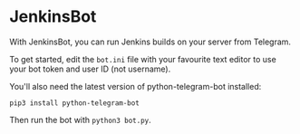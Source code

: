 # JenkinsBot

With JenkinsBot, you can run Jenkins builds on your server from Telegram.

To get started, edit the `bot.ini` file with your favourite text editor to use your bot token and user ID (not username).

You'll also need the latest version of python-telegram-bot installed:

    pip3 install python-telegram-bot

Then run the bot with `python3 bot.py`.
